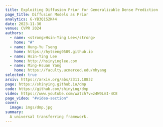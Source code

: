 ```yaml
---
title: Exploiting Diffusion Prior for Generalizable Dense Prediction
page_title: Diffusion Models as Prior
analytics: G-YB3Q1S2K44
date: 2023-11-30
venue: CVPR 2024
authors:
  - name: <strong>Hsin-Ying Lee</strong>
    home: "#"
  - name: Hung-Yu Tseng
    home: https://hytseng0509.github.io
  - name: Hsin-Ying Lee
    home: http://hsinyinglee.com
  - name: Ming-Hsuan Yang
    home: https://faculty.ucmerced.edu/mhyang
selected: true
arxiv: https://arxiv.org/abs/2311.18832
page: https://shinying.github.io/dmp
code: https://github.com/shinying/dmp
video: https://www.youtube.com/watch?v=z4W0LmI-4C8
page_video: "#video-section"
cover:
  image: imgs/dmp.jpg
summary:
  A universal transferring framework.
---
```

